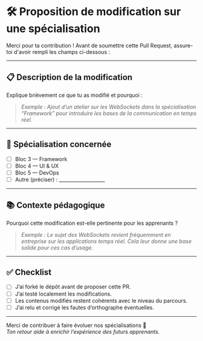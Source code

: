 <!-- .github/pull_request_template.md -->

# 🛠️ Proposition de modification sur une spécialisation

Merci pour ta contribution ! Avant de soumettre cette Pull Request, assure-toi d'avoir rempli les champs ci-dessous :

---

## 📋 Description de la modification

Explique brièvement ce que tu as modifié et pourquoi :

> _Exemple : Ajout d’un atelier sur les WebSockets dans la spécialisation “Framework” pour introduire les bases de la communication en temps réel._

---

## 🎯 Spécialisation concernée

- [ ] Bloc 3 — Framework
- [ ] Bloc 4 — UI & UX
- [ ] Bloc 5 — DevOps
- [ ] Autre (préciser) : ___________________

---

## 📚 Contexte pédagogique

Pourquoi cette modification est-elle pertinente pour les apprenants ?

> _Exemple : Le sujet des WebSockets revient fréquemment en entreprise sur les applications temps réel. Cela leur donne une base solide pour ces cas d’usage._

---

## ✅ Checklist

- [ ] J’ai forké le dépôt avant de proposer cette PR.
- [ ] J’ai testé localement les modifications.
- [ ] Les contenus modifiés restent cohérents avec le niveau du parcours.
- [ ] J’ai relu et corrigé les fautes d’orthographe éventuelles.

---

Merci de contribuer à faire évoluer nos spécialisations 🙌  
_Ton retour aide à enrichir l’expérience des futurs apprenants._
